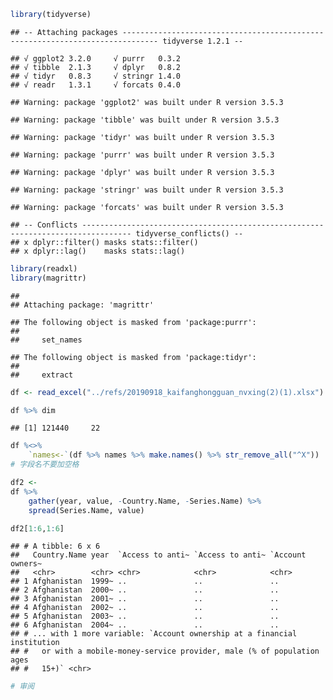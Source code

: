 
``` r
library(tidyverse)
```

    ## -- Attaching packages ------------------------------------------------------------------------------ tidyverse 1.2.1 --

    ## √ ggplot2 3.2.0     √ purrr   0.3.2
    ## √ tibble  2.1.3     √ dplyr   0.8.2
    ## √ tidyr   0.8.3     √ stringr 1.4.0
    ## √ readr   1.3.1     √ forcats 0.4.0

    ## Warning: package 'ggplot2' was built under R version 3.5.3

    ## Warning: package 'tibble' was built under R version 3.5.3

    ## Warning: package 'tidyr' was built under R version 3.5.3

    ## Warning: package 'purrr' was built under R version 3.5.3

    ## Warning: package 'dplyr' was built under R version 3.5.3

    ## Warning: package 'stringr' was built under R version 3.5.3

    ## Warning: package 'forcats' was built under R version 3.5.3

    ## -- Conflicts --------------------------------------------------------------------------------- tidyverse_conflicts() --
    ## x dplyr::filter() masks stats::filter()
    ## x dplyr::lag()    masks stats::lag()

``` r
library(readxl)
library(magrittr)
```

    ## 
    ## Attaching package: 'magrittr'

    ## The following object is masked from 'package:purrr':
    ## 
    ##     set_names

    ## The following object is masked from 'package:tidyr':
    ## 
    ##     extract

``` r
df <- read_excel("../refs/20190918_kaifanghongguan_nvxing(2)(1).xlsx")
```

``` r
df %>% dim
```

    ## [1] 121440     22

``` r
df %<>%
    `names<-`(df %>% names %>% make.names() %>% str_remove_all("^X"))
# 字段名不要加空格
```

``` r
df2 <- 
df %>% 
    gather(year, value, -Country.Name, -Series.Name) %>% 
    spread(Series.Name, value)
```

``` r
df2[1:6,1:6]
```

    ## # A tibble: 6 x 6
    ##   Country.Name year  `Access to anti~ `Access to anti~ `Account owners~
    ##   <chr>        <chr> <chr>            <chr>            <chr>           
    ## 1 Afghanistan  1999~ ..               ..               ..              
    ## 2 Afghanistan  2000~ ..               ..               ..              
    ## 3 Afghanistan  2001~ ..               ..               ..              
    ## 4 Afghanistan  2002~ ..               ..               ..              
    ## 5 Afghanistan  2003~ ..               ..               ..              
    ## 6 Afghanistan  2004~ ..               ..               ..              
    ## # ... with 1 more variable: `Account ownership at a financial institution
    ## #   or with a mobile-money-service provider, male (% of population ages
    ## #   15+)` <chr>

``` r
# 审阅
```
